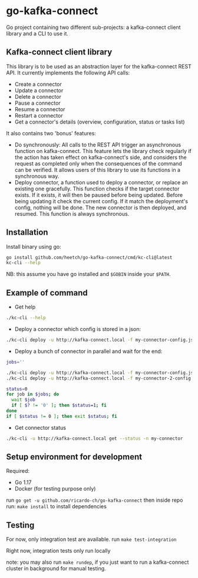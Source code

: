 # go-kafka-connect

Go project containing two different sub-projects: a kafka-connect client library and a CLI to use it.

## Kafka-connect client library

This library is to be used as an abstraction layer for the kafka-connect REST API.
It currently implements the following API calls:

- Create a connector
- Update a connector
- Delete a connector
- Pause a connector
- Resume a connector
- Restart a connector
- Get a connector's details (overview, configuration, status or tasks list)

It also contains two 'bonus' features:

- Do synchronously: All calls to the REST API trigger an asynchronous function on kafka-connect.
  This feature lets the library check regularly if the action has taken effect on kafka-connect's side,
  and considers the request as completed only when the consequences of the command can be verified.
  It allows users of this library to use its functions in a synchronous way.
- Deploy connector, a function used to deploy a connector, or replace an existing one gracefully.
  This function checks if the target connector exists. If it exists, it will then be paused before being updated.
  Before being updating it check the current config. If it match the deployment's config, nothing will be done.
  The new connector is then deployed, and resumed. This function is always synchronous.

## Installation

Install binary using go:

```bash
go install github.com/heetch/go-kafka-connect/cmd/kc-cli@latest
kc-cli --help
```

NB: this assume you have go installed and `$GOBIN` inside your `$PATH`.

## Example of command

- Get help

```bash
./kc-cli --help
```

- Deploy a connector which config is stored in a json:

```bash
./kc-cli deploy -u http://kafka-connect.local -f my-connector-config.json
```

- Deploy a bunch of connector in parallel and wait for the end:

```bash
jobs=''

./kc-cli deploy -u http://kafka-connect.local -f my-connector-config.json & jobs="$jobs $!"
./kc-cli deploy -u http://kafka-connect.local -f my-connector-2-config.json & jobs="$jobs $!"

status=0
for job in $jobs; do
  wait $job
  if [ $? != '0' ]; then $status=1; fi
done
if [ $status != 0 ]; then exit $status; fi
```

- Get connector status

```bash
./kc-cli -u http://kafka-connect.local get --status -n my-connector
```

## Setup environment for development

Required:

- Go 1.17
- Docker (for testing purpose only)

run `go get -u github.com/ricardo-ch/go-kafka-connect`
then inside repo run: `make install` to install dependencies

## Testing

For now, only integration test are available.
run `make test-integration`

Right now, integration tests only run locally

note: you may also run `make rundep`, if you just want to run a kafka-connect cluster in background for manual testing.

